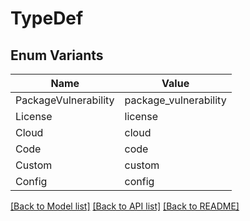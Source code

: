 # TypeDef

## Enum Variants

| Name | Value |
|---- | -----|
| PackageVulnerability | package_vulnerability |
| License | license |
| Cloud | cloud |
| Code | code |
| Custom | custom |
| Config | config |


[[Back to Model list]](../README.md#documentation-for-models) [[Back to API list]](../README.md#documentation-for-api-endpoints) [[Back to README]](../README.md)


